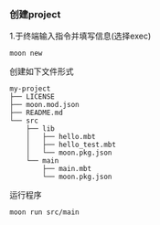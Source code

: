 ### 创建project
1.于终端输入指令并填写信息(选择exec)
```
moon new
```

创建如下文件形式
```
my-project
├── LICENSE
├── moon.mod.json
├── README.md
└── src
    ├── lib
    │   ├── hello.mbt
    │   ├── hello_test.mbt
    │   └── moon.pkg.json
    └── main
        ├── main.mbt
        └── moon.pkg.json

```

运行程序 
```
moon run src/main
```